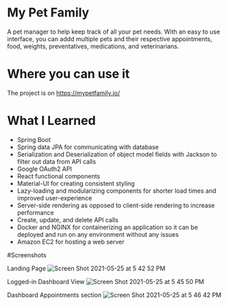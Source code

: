 # My Pet Family
A pet manager to help keep track of all your pet needs. With an easy to use interface, you can addd multiple pets and their respective appointments, food, weights, preventatives, medications, and veterinarians.

# Where you can use it

The project is on https://mypetfamily.io/

# What I Learned
* Spring Boot
* Spring data JPA for communicating with database
* Serialization and Deserialization of object model fields with Jackson to filter out data from API calls
* Google OAuth2 API
* React functional components
* Material-UI for creating consistent styling
* Lazy-loading and modularizing components for shorter load times and improved user-experience
* Server-side rendering as opposed to client-side rendering to increase performance
* Create, update, and delete API calls
* Docker and NGINX for containerizing an application so it can be deployed and run on any environment without any issues
* Amazon EC2 for hosting a web server

#Screenshots

Landing Page 
![Screen Shot 2021-05-25 at 5 42 52 PM](https://user-images.githubusercontent.com/44252033/119577708-c136f500-bd80-11eb-8ab6-cca7c107d81f.png)

Logged-in Dashboard View
![Screen Shot 2021-05-25 at 5 45 50 PM](https://user-images.githubusercontent.com/44252033/119577873-11ae5280-bd81-11eb-933a-bcf3bf48fe10.png)

Dashboard Appointments section
![Screen Shot 2021-05-25 at 5 46 42 PM](https://user-images.githubusercontent.com/44252033/119577944-34406b80-bd81-11eb-9b25-8141cf2cb0f5.png)
